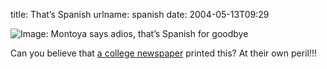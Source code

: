 title: That&#x02bc;s Spanish
urlname: spanish
date: 2004-05-13T09:29

![Image: Montoya says adios, that&#x02bc;s Spanish for goodbye](https://dl.dropboxusercontent.com/s/j8h7d20vtax02s3/20040513-adios-goodbye.jpg)

Can you believe that [a college newspaper](http://www.dailytexanonline.com) printed this? At their own peril!!!